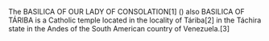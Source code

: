 The BASILICA OF OUR LADY OF CONSOLATION[1] () also BASILICA OF TÁRIBA is a Catholic temple located in the locality of Táriba[2] in the Táchira state in the Andes of the South American country of Venezuela.[3]
